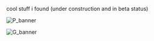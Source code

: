 cool stuff i found (under construction and in beta status)

![P_banner](https://user-images.githubusercontent.com/59083599/135176222-4264c930-f59c-435c-a32d-b67048dc984d.gif)

![G_banner](https://user-images.githubusercontent.com/59083599/135176240-8a1688e9-c8a5-4635-a932-71a5ab97332b.gif)

